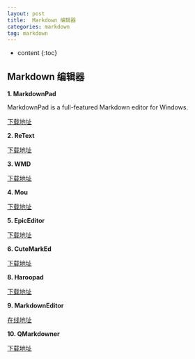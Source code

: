 ```yaml
---
layout: post
title:  Markdown 编辑器
categories: markdown
tag: markdown
---
```

* content
{:toc}


## Markdown 编辑器 ##

__1. MarkdownPad__

MarkdownPad is a full-featured Markdown editor for Windows.


[下载地址](http://markdownpad.com)

__2. ReText__

[下载地址](http://sourceforge.net/p/retext/home/ReText)

__3. WMD__

[下载地址](http://code.google.com/p/wmd)

__4. Mou__

[下载地址](http://mouapp.com/)

__5. EpicEditor__

[下载地址](http://epiceditor.com/)


__6. CuteMarkEd__

[下载地址](http://cloose.github.io/CuteMarkEd)

__8. Haroopad__

[下载地址](http://pad.haroopress.com/user.html)

__9. MarkdownEditor__

[在线地址](http://jbt.github.io/markdown-editor)

__10. QMarkdowner__

[下载地址](https://github.com/dragondjf/QMarkdowner)